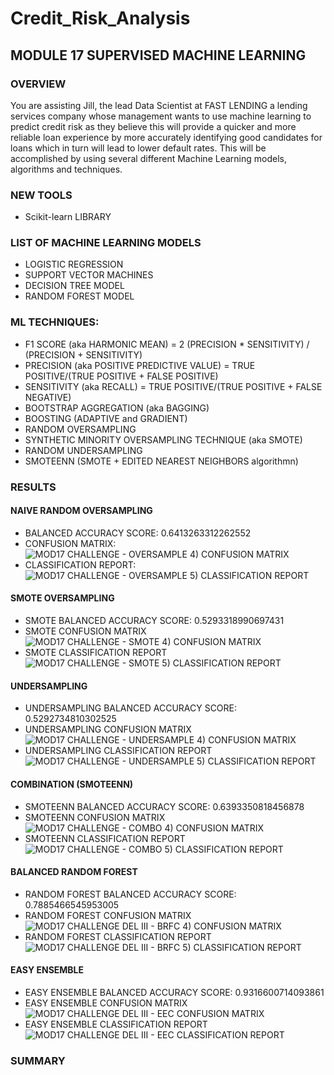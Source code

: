 # Credit_Risk_Analysis
## MODULE 17 SUPERVISED MACHINE LEARNING

### OVERVIEW
You are assisting Jill, the lead Data Scientist at FAST LENDING a lending services company whose management wants to use machine learning to predict credit risk as they believe this will provide a quicker and more reliable loan experience by more accurately identifying good candidates for loans which in turn will lead to lower default rates.  This will be accomplished by using several different Machine Learning models, algorithms and techniques.

### NEW TOOLS
* Scikit-learn LIBRARY

### LIST OF MACHINE LEARNING MODELS
* LOGISTIC REGRESSION
* SUPPORT VECTOR MACHINES
* DECISION TREE MODEL
* RANDOM FOREST MODEL

### ML TECHNIQUES:
* F1 SCORE (aka HARMONIC MEAN) = 2 (PRECISION * SENSITIVITY) / (PRECISION + SENSITIVITY)
* PRECISION (aka POSITIVE PREDICTIVE VALUE) = TRUE POSITIVE/(TRUE POSITIVE + FALSE POSITIVE)
* SENSITIVITY (aka RECALL) = TRUE POSITIVE/(TRUE POSITIVE + FALSE NEGATIVE)
* BOOTSTRAP AGGREGATION (aka BAGGING)
* BOOSTING (ADAPTIVE and GRADIENT)
* RANDOM OVERSAMPLING
* SYNTHETIC MINORITY OVERSAMPLING TECHNIQUE (aka SMOTE)
* RANDOM UNDERSAMPLING
* SMOTEENN (SMOTE + EDITED NEAREST NEIGHBORS algorithmn)

### RESULTS
#### NAIVE RANDOM OVERSAMPLING
* BALANCED ACCURACY SCORE: 0.6413263312262552
* CONFUSION MATRIX:
![MOD17 CHALLENGE - OVERSAMPLE 4) CONFUSION MATRIX](https://user-images.githubusercontent.com/99851509/178199213-3cca1628-8609-46a0-b6a8-8f6d1f8dec57.png)
* CLASSIFICATION REPORT:
![MOD17 CHALLENGE - OVERSAMPLE 5) CLASSIFICATION REPORT](https://user-images.githubusercontent.com/99851509/178199318-764fcd23-1d12-47da-bc9e-7b69c13913ef.png)


#### SMOTE OVERSAMPLING
* SMOTE BALANCED ACCURACY SCORE: 0.5293318990697431
* SMOTE CONFUSION MATRIX
![MOD17 CHALLENGE - SMOTE 4) CONFUSION MATRIX](https://user-images.githubusercontent.com/99851509/178199824-4e44b907-b043-4629-99bb-8d7c413df3c6.png)
* SMOTE CLASSIFICATION REPORT
![MOD17 CHALLENGE - SMOTE 5) CLASSIFICATION REPORT](https://user-images.githubusercontent.com/99851509/178200111-80d6fe07-93e0-406c-b7dd-417412d0ce12.png)


#### UNDERSAMPLING
* UNDERSAMPLING BALANCED ACCURACY SCORE: 0.5292734810302525
* UNDERSAMPLING CONFUSION MATRIX
![MOD17 CHALLENGE - UNDERSAMPLE 4) CONFUSION MATRIX](https://user-images.githubusercontent.com/99851509/178200657-829f79b5-fffa-4042-965f-9b0ba8a1bebd.png)
* UNDERSAMPLING CLASSIFICATION REPORT
![MOD17 CHALLENGE - UNDERSAMPLE 5) CLASSIFICATION REPORT](https://user-images.githubusercontent.com/99851509/178200741-08926924-eedc-4208-a2d4-0ed0ccd8510a.png)


#### COMBINATION (SMOTEENN)
* SMOTEENN BALANCED ACCURACY SCORE: 0.6393350818456878
* SMOTEENN CONFUSION MATRIX
![MOD17 CHALLENGE - COMBO 4) CONFUSION MATRIX](https://user-images.githubusercontent.com/99851509/178201022-6468b4bf-374b-418d-a533-67fefbcb50b2.png)
* SMOTEENN CLASSIFICATION REPORT
![MOD17 CHALLENGE - COMBO 5) CLASSIFICATION REPORT](https://user-images.githubusercontent.com/99851509/178201103-8bb5261e-2020-4c58-b32d-2ce4cba7a551.png)


#### BALANCED RANDOM FOREST
* RANDOM FOREST BALANCED ACCURACY SCORE: 0.7885466545953005
* RANDOM FOREST CONFUSION MATRIX
![MOD17 CHALLENGE DEL III - BRFC 4) CONFUSION MATRIX](https://user-images.githubusercontent.com/99851509/178201631-e8fa6b15-7856-4ce0-b503-83afac663fdd.png)
* RANDOM FOREST CLASSIFICATION REPORT
![MOD17 CHALLENGE DEL III - BRFC 5) CLASSIFICATION REPORT](https://user-images.githubusercontent.com/99851509/178201701-3f9d3ba8-0936-4838-932c-8eb26f7fa1ce.png)


#### EASY ENSEMBLE 
* EASY ENSEMBLE BALANCED ACCURACY SCORE: 0.9316600714093861
* EASY ENSEMBLE CONFUSION MATRIX
![MOD17 CHALLENGE DEL III - EEC CONFUSION MATRIX](https://user-images.githubusercontent.com/99851509/178202009-3436f4d1-8595-4531-8e84-90c8e2111389.png)
* EASY ENSEMBLE CLASSIFICATION REPORT
![MOD17 CHALLENGE DEL III - EEC CLASSIFICATION REPORT](https://user-images.githubusercontent.com/99851509/178202094-c147a19e-ce2c-47bc-b15a-a8868e1717a4.png)


### SUMMARY

